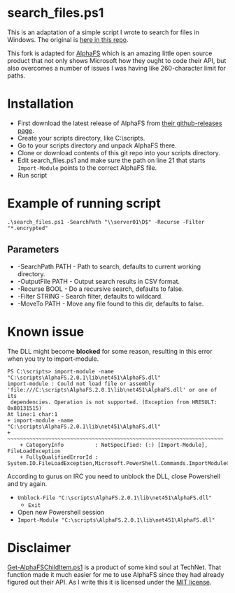 # search\_files.ps1

This is an adaptation of a simple script I wrote to search for files in Windows. The original is [here in this repo](https://github.com/stemid/devops/).

This fork is adapted for [AlphaFS](https://github.com/alphaleonis/AlphaFS/) which is an amazing little open source product that not only shows Microsoft how they ought to code their API, but also overcomes a number of issues I was having like 260-character limit for paths.

# Installation

  - First download the latest release of AlphaFS from [their github-releases page](https://github.com/alphaleonis/AlphaFS/releases). 
  - Create your scripts directory, like C:\scripts.
  - Go to your scripts directory and unpack AlphaFS there.
  - Clone or download contents of this git repo into your scripts directory.
  - Edit search\_files.ps1 and make sure the path on line 21 that starts ``Import-Module`` points to the correct AlphaFS file.
  - Run script

# Example of running script

    .\search_files.ps1 -SearchPath "\\server01\D$" -Recurse -Filter "*.encrypted"

## Parameters

  * -SearchPath PATH - Path to search, defaults to current working directory.
  * -OutputFile PATH - Output search results in CSV format.
  * -Recurse BOOL - Do a recursive search, defaults to false.
  * -Filter STRING - Search filter, defaults to wildcard.
  * -MoveTo PATH - Move any file found to this dir, defaults to false.

# Known issue

The DLL might become **blocked** for some reason, resulting in this error when you try to import-module. 

    PS C:\scripts> import-module -name "C:\scripts\AlphaFS.2.0.1\lib\net451\AlphaFS.dll"
    import-module : Could not load file or assembly 'file:///C:\scripts\AlphaFS.2.0.1\lib\net451\AlphaFS.dll' or one of its
     dependencies. Operation is not supported. (Exception from HRESULT: 0x80131515)
    At line:1 char:1
    + import-module -name "C:\scripts\AlphaFS.2.0.1\lib\net451\AlphaFS.dll"
    + ~~~~~~~~~~~~~~~~~~~~~~~~~~~~~~~~~~~~~~~~~~~~~~~~~~~~~~~~~~~~~~~~~~~~~
        + CategoryInfo          : NotSpecified: (:) [Import-Module], FileLoadException
        + FullyQualifiedErrorId : System.IO.FileLoadException,Microsoft.PowerShell.Commands.ImportModuleCommand

According to gurus on IRC you need to unblock the DLL, close Powershell and try again. 

  * `Unblock-File "C:\scripts\AlphaFS.2.0.1\lib\net451\AlphaFS.dll"`
	* `Exit`
  * Open new Powershell session
  * `Import-Module "C:\scripts\AlphaFS.2.0.1\lib\net451\AlphaFS.dll"`

# Disclaimer

[Get-AlphaFSChildItem.ps1](https://gallery.technet.microsoft.com/Get-AlphaFSChildItems-ff95f60f) is a product of some kind soul at TechNet. That function made it much easier for me to use AlphaFS since they had already figured out their API. As I write this it is licensed under the [MIT license](https://opensource.org/licenses/MIT).
